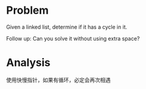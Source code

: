 # Problem

Given a linked list, determine if it has a cycle in it.

Follow up:
Can you solve it without using extra space?

# Analysis

使用快慢指针，如果有循环，必定会再次相遇